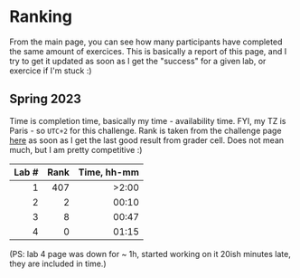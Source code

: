 # Ranking

From the main page, you can see how many participants have completed the same amount of exercices. This is basically a report of this page, and I try to get it updated as soon as I get the "success" for a given lab, or exercice if I'm stuck :)

## Spring 2023

Time is completion time, basically my time - availability time. FYI, my TZ is Paris - so `UTC+2` for this challenge.
Rank is taken from the challenge page [here](https://challenges.quantum-computing.ibm.com/spring-2023) as soon as I get the last good result from grader cell. Does not mean much, but I am pretty competitive :)

| Lab # | Rank | Time, hh-mm |
| ----: | ---: | ----: |
| 1     |  407 | >2:00 |
| 2     |    2 | 00:10 |
| 3     |    8 | 00:47 |
| 4     |    0 | 01:15 |

(PS: lab 4 page was down for ~ 1h, started working on it 20ish minutes late, they are included in time.)
